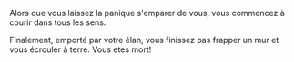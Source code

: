 Alors que vous laissez la panique s'emparer de vous, vous commencez à courir dans tous les sens.

Finalement, emporté par votre élan, vous finissez pas frapper un mur et vous écrouler à terre. Vous etes mort!
